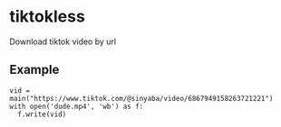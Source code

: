 # tiktokless
Download tiktok video by url

## Example
```
vid = main("https://www.tiktok.com/@sinyaba/video/6867949158263721221")
with open('dude.mp4', 'wb') as f:
  f.write(vid)
```
